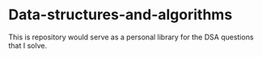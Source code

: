 # Data-structures-and-algorithms
This is repository would serve as a personal library for the DSA questions that I solve.
